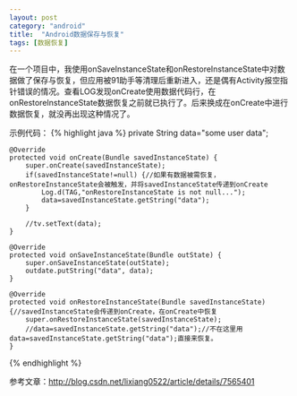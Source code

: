 ```yaml
---
layout: post
category: "android"
title:  "Android数据保存与恢复"
tags: [数据恢复]
---
```

在一个项目中，我使用onSaveInstanceState和onRestoreInstanceState中对数据做了保存与恢复，但应用被91助手等清理后重新进入，还是偶有Activity报空指针错误的情况。查看LOG发现onCreate使用数据代码行，在onRestoreInstanceState数据恢复之前就已执行了。后来换成在onCreate中进行数据恢复，就没再出现这种情况了。  

示例代码：
{% highlight java %}
	private String data="some user data";
	
	@Override
	protected void onCreate(Bundle savedInstanceState) {
		super.onCreate(savedInstanceState);
		if(savedInstanceState!=null) {//如果有数据被需恢复，onRestoreInstanceState会被触发，并将savedInstanceState传递到onCreate
			Log.d(TAG,"onRestoreInstanceState is not null...");
			data=savedInstanceState.getString("data");
		}
		
		//tv.setText(data);
	}

	@Override
	protected void onSaveInstanceState(Bundle outState) {
		super.onSaveInstanceState(outState);
		outdate.putString("data", data);
	}

	@Override
	protected void onRestoreInstanceState(Bundle savedInstanceState) {//savedInstanceState会传递到onCreate，在onCreate中恢复
		super.onRestoreInstanceState(savedInstanceState);
		//data=savedInstanceState.getString("data");//不在这里用data=savedInstanceState.getString("data");直接来恢复。
	}
{% endhighlight %}

参考文章：<http://blog.csdn.net/lixiang0522/article/details/7565401>

